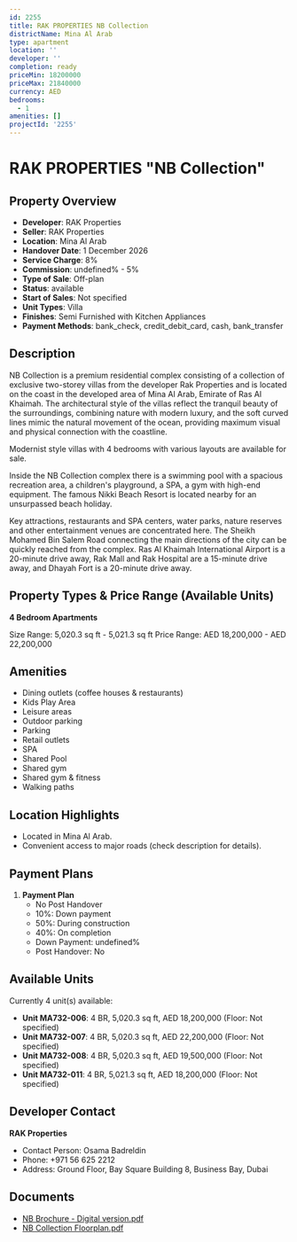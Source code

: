 ```yaml
---
id: 2255
title: RAK PROPERTIES NB Collection
districtName: Mina Al Arab
type: apartment
location: ''
developer: ''
completion: ready
priceMin: 18200000
priceMax: 21840000
currency: AED
bedrooms:
  - 1
amenities: []
projectId: '2255'
---
```


# RAK PROPERTIES "NB Collection"

## Property Overview
- **Developer**: RAK Properties
- **Seller**: RAK Properties
- **Location**: Mina Al Arab
- **Handover Date**: 1 December 2026
- **Service Charge**: 8%
- **Commission**: undefined% - 5%
- **Type of Sale**: Off-plan
- **Status**: available
- **Start of Sales**: Not specified
- **Unit Types**: Villa
- **Finishes**: Semi Furnished with Kitchen Appliances
- **Payment Methods**: bank_check, credit_debit_card, cash, bank_transfer

## Description
NB Collection is a premium residential complex consisting of a collection of exclusive two-storey villas from the developer Rak Properties and is located on the coast in the developed area of Mina Al Arab, Emirate of Ras Al Khaimah. The architectural style of the villas reflect the tranquil beauty of the surroundings, combining nature with modern luxury, and the soft curved lines mimic the natural movement of the ocean, providing maximum visual and physical connection with the coastline.

Modernist style villas with 4 bedrooms with various layouts are available for sale.

Inside the NB Collection complex there is a swimming pool with a spacious recreation area, a children's playground, a SPA, a gym with high-end equipment. The famous Nikki Beach Resort is located nearby for an unsurpassed beach holiday.

Key attractions, restaurants and SPA centers, water parks, nature reserves and other entertainment venues are concentrated here. The Sheikh Mohamed Bin Salem Road connecting the main directions of the city can be quickly reached from the complex. Ras Al Khaimah International Airport is a 20-minute drive away, Rak Mall and Rak Hospital are a 15-minute drive away, and Dhayah Fort is a 20-minute drive away.

## Property Types & Price Range (Available Units)
**4 Bedroom Apartments**

Size Range: 5,020.3 sq ft - 5,021.3 sq ft
Price Range: AED 18,200,000 - AED 22,200,000

## Amenities
- Dining outlets  (coffee houses & restaurants)
- Kids Play Area
- Leisure areas
- Outdoor parking
- Parking
- Retail outlets
- SPA
- Shared Pool
- Shared gym
- Shared gym & fitness
- Walking paths

## Location Highlights
- Located in Mina Al Arab.
- Convenient access to major roads (check description for details).

## Payment Plans
1. **Payment Plan**
   - No Post Handover
   - 10%: Down payment
   - 50%: During construction
   - 40%: On completion
   - Down Payment: undefined%
   - Post Handover: No

## Available Units
Currently 4 unit(s) available:
- **Unit MA732-006**: 4 BR, 5,020.3 sq ft, AED 18,200,000 (Floor: Not specified)
- **Unit MA732-007**: 4 BR, 5,020.3 sq ft, AED 22,200,000 (Floor: Not specified)
- **Unit MA732-008**: 4 BR, 5,020.3 sq ft, AED 19,500,000 (Floor: Not specified)
- **Unit MA732-011**: 4 BR, 5,021.3 sq ft, AED 18,200,000 (Floor: Not specified)

## Developer Contact
**RAK Properties**
- Contact Person: Osama Badreldin
- Phone: +971 56 625 2212
- Address: Ground Floor, Bay Square Building 8, Business Bay, Dubai

## Documents
- [NB Brochure - Digital version.pdf](https://cdn.geniemap.net/2024/06/24/uD5vCBxLNP8f1dND4EdxL4JDfPOhiAuzlT2dSPNU.pdf)
- [NB Collection Floorplan.pdf](https://cdn.geniemap.net/2024/06/24/bJMNHmvgsIDHihqZyi7z1vX5eRDA7PePigsvj0Ye.pdf)
